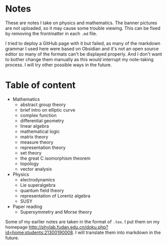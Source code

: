 # Notes
These are notes I take on physics and mathematics. The banner pictures are not uploaded, so it may cause some trouble viewing. This can be fixed by removing the frontmatter in each `.md` file.

I tried to deploy a GitHub page with it but failed, as many of the markdown grammar I used here were based on Obsidian and it's not an open source editor so many of the formats can't be displayed properly. And I don't want to bother change them manually as this would interrupt my note-taking process. I will try other possible ways in the future.

# Table of content
- Mathematics
  - abstract group theory
  - brief intro on elliptic curve
  - complex function
  - differential geometry
  - linear algebra
  - mathematical logic
  - matrix theory
  - measure theory
  - representation theory
  - set theory
  - the great C isomorphism theorem
  - topology
  - vector analysis
- Physics
  - electrodynamics
  - Lie superalgebra
  - quantum field theory
  - representation of Lorentz algebra
  - SUSY
- Paper reading
  - Supersymmetry and Morse theory

Some of my earlier notes are taken in the format of `.tex`. I put them on my homepage http://phylab.fudan.edu.cn/doku.php?id=home:students:21300190008. I will translate them into markdown in the future.
